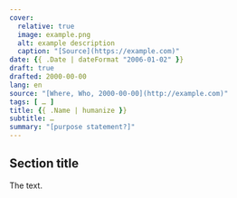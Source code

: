 ```yaml
---
cover:
  relative: true
  image: example.png
  alt: example description
  caption: "[Source](https://example.com)"
date: {{ .Date | dateFormat "2006-01-02" }}
draft: true
drafted: 2000-00-00
lang: en
source: "[Where, Who, 2000-00-00](http://example.com)"
tags: [ … ]
title: {{ .Name | humanize }}
subtitle: …
summary: "[purpose statement?]"
---
```


## Section title

The text.
